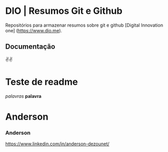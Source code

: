 # DIO | Resumos Git e Github

Repositórios para armazenar resumos sobre git e github
[Digital Innovation one] (https://www.dio.me).

## Documentação

✌️✌️

# Teste de readme

*palavras*
**palavra**

# Anderson

### Anderson

https://www.linkedin.com/in/anderson-dezounet/


